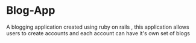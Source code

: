 # Blog-App
A blogging application created using ruby on rails , this application allows users to create accounts and each account can have it's own set of blogs
